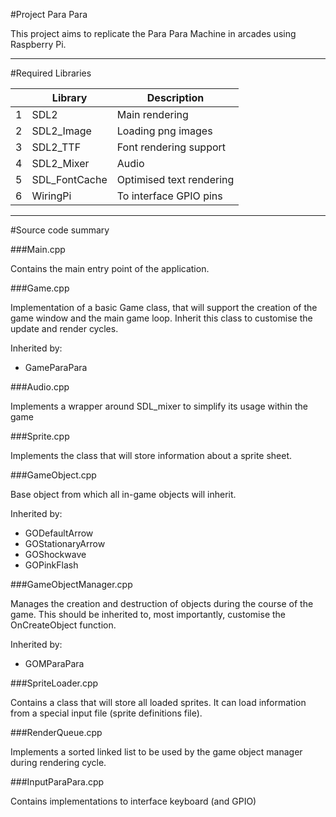 #Project Para Para

This project aims to replicate the Para Para Machine
in arcades using Raspberry Pi.

---

#Required Libraries

|   |Library            |Description                     |
|---|-------------------|--------------------------------|
|1  |SDL2               |Main rendering                  |
|2  |SDL2_Image         |Loading png images              |
|3  |SDL2_TTF           |Font rendering support          |
|4  |SDL2_Mixer         |Audio                           |
|5  |SDL_FontCache      |Optimised text rendering        |
|6  |WiringPi		    |To interface GPIO pins          |

---

#Source code summary

###Main.cpp

Contains the main entry point of the application.

###Game.cpp

Implementation of a basic Game class, that
will support the creation of the game window
and the main game loop.
Inherit this class to customise the update
and render cycles.

Inherited by:
* GameParaPara

###Audio.cpp

Implements a wrapper around SDL_mixer to simplify 
its usage within the game

###Sprite.cpp

Implements the class that will store information
about a sprite sheet.

###GameObject.cpp

Base object from which all in-game objects will
inherit.

Inherited by:
* GODefaultArrow
* GOStationaryArrow
* GOShockwave
* GOPinkFlash

###GameObjectManager.cpp

Manages the creation and destruction of objects
during the course of the game.
This should be inherited to, most importantly,
customise the OnCreateObject function.

Inherited by:
* GOMParaPara

###SpriteLoader.cpp

Contains a class that will store all loaded
sprites. It can load information from a special
input file (sprite definitions file).

###RenderQueue.cpp

Implements a sorted linked list to be used by the
game object manager during rendering cycle.

###InputParaPara.cpp

Contains implementations to interface keyboard (and GPIO)